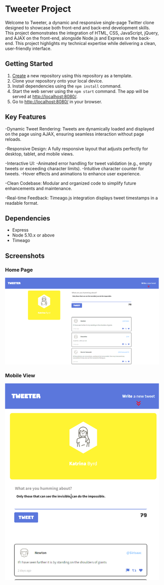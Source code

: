 # Tweeter Project

Welcome to Tweeter, a dynamic and responsive single-page Twitter clone designed to showcase both front-end and back-end development skills. This project demonstrates the integration of HTML, CSS, JavaScript, jQuery, and AJAX on the front-end, alongside Node.js and Express on the back-end. This project highlights my technical expertise while delivering a clean, user-friendly interface.

## Getting Started

1. [Create](https://docs.github.com/en/repositories/creating-and-managing-repositories/creating-a-repository-from-a-template) a new repository using this repository as a template.
2. Clone your repository onto your local device.
3. Install dependencies using the `npm install` command.
3. Start the web server using the `npm start` command. The app will be served at <http://localhost:8080/>.
4. Go to <http://localhost:8080/> in your browser.

## Key Features
-Dynamic Tweet Rendering: Tweets are dynamically loaded and displayed on the page using AJAX, ensuring seamless interaction without page reloads.

-Responsive Design: A fully responsive layout that adjusts perfectly for desktop, tablet, and mobile views.

-Interactive UI:
-Animated error handling for tweet validation (e.g., empty tweets or exceeding character limits).
-Intuitive character counter for tweets.
-Hover effects and animations to enhance user experience.

-Clean Codebase: Modular and organized code to simplify future enhancements and maintenance.

-Real-time Feedback: Timeago.js integration displays tweet timestamps in a readable format.

## Dependencies

- Express
- Node 5.10.x or above
- Timeago

## Screenshots

### Home Page
![Tweeter Home Page](https://github.com/Kattt888/my-tweeter/blob/master/public/docs/tweeter-home.png?raw=true)

### Mobile View
![Tweeter Mobile View](https://github.com/Kattt888/my-tweeter/blob/master/public/docs/tweeter-mobile.png?raw=true)
